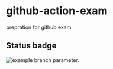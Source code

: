 # github-action-exam
prepration for github exam

## Status badge

![example branch parameter.](https://github.com/hjha19121980/github-action-exam/actions/workflows/readme-update.yml/badge.svg?branch=main)

